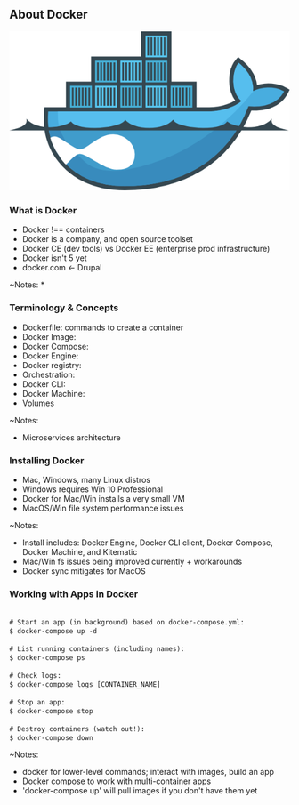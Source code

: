 ## About Docker

![Drupal on Docker](slides/img/docker-drupal.png)


### What is Docker

* Docker !== containers
* Docker is a company, and open source toolset
* Docker CE (dev tools) vs Docker EE (enterprise prod infrastructure)
* Docker isn't 5 yet
* docker.com <- Drupal

~Notes:
* 


### Terminology & Concepts

* Dockerfile: commands to create a container
* Docker Image:
* Docker Compose: 
* Docker Engine: 
* Docker registry: 
* Orchestration: 
* Docker CLI: 
* Docker Machine: 
* Volumes

~Notes:
* Microservices architecture


### Installing Docker

* Mac, Windows, many Linux distros
* Windows requires Win 10 Professional
* Docker for Mac/Win installs a very small VM
* MacOS/Win file system performance issues

~Notes:
* Install includes: Docker Engine, Docker CLI client, Docker Compose, Docker Machine, and Kitematic
* Mac/Win fs issues being improved currently + workarounds
* Docker sync mitigates for MacOS


### Working with Apps in Docker

 <pre><code class="bash" data-trim data-noescape>
# Start an app (in background) based on docker-compose.yml:
$ docker-compose up -d

# List running containers (including names):
$ docker-compose ps

# Check logs:
$ docker-compose logs [CONTAINER_NAME]

# Stop an app:
$ docker-compose stop

# Destroy containers (watch out!):
$ docker-compose down
</code></pre>

~Notes:
* docker for lower-level commands; interact with images, build an app
* Docker compose to work with multi-container apps
* 'docker-compose up' will pull images if you don't have them yet
